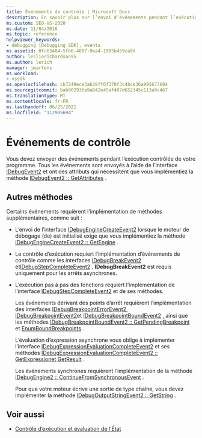 ```yaml
---
title: Événements de contrôle | Microsoft Docs
description: En savoir plus sur l’envoi d’événements pendant l’exécution contrôlée de votre programme à l’aide de l’interface IDebugEvent2.
ms.custom: SEO-VS-2020
ms.date: 11/04/2016
ms.topic: reference
helpviewer_keywords:
- debugging [Debugging SDK], events
ms.assetid: 0fc63484-5fb6-4887-9ea4-1905b459ca9d
author: leslierichardson95
ms.author: lerich
manager: jmartens
ms.workload:
- vssdk
ms.openlocfilehash: cb7249ece3ab38ff6f378f3c48ce36a995677604
ms.sourcegitcommit: bab002936a9a642e45af407d652345c113a9c467
ms.translationtype: MT
ms.contentlocale: fr-FR
ms.lasthandoff: 06/25/2021
ms.locfileid: "112905694"
---
```

# <a name="control-events"></a>Événements de contrôle
Vous devez envoyer des événements pendant l’exécution contrôlée de votre programme. Tous les événements sont envoyés à l’aide de l’interface [IDebugEvent2](../../extensibility/debugger/reference/idebugevent2.md) et ont des attributs qui nécessitent que vous implémentiez la méthode [IDebugEvent2 :: GetAttributes](../../extensibility/debugger/reference/idebugevent2-getattributes.md) .

## <a name="additional-methods"></a>Autres méthodes
 Certains événements requièrent l’implémentation de méthodes supplémentaires, comme suit :

- L’envoi de l’interface [IDebugEngineCreateEvent2](../../extensibility/debugger/reference/idebugenginecreateevent2.md) lorsque le moteur de débogage (de) est initialisé exige que vous implémentiez la méthode [IDebugEngineCreateEvent2 :: GetEngine](../../extensibility/debugger/reference/idebugenginecreateevent2-getengine.md) .

- Le contrôle d’exécution requiert l’implémentation d’événements de contrôle comme les interfaces [IDebugBreakEvent2](../../extensibility/debugger/reference/idebugbreakevent2.md) et[IDebugStepCompleteEvent2](../../extensibility/debugger/reference/idebugstepcompleteevent2.md) . **IDebugBreakEvent2** est requis uniquement pour les arrêts asynchrones.

- L’exécution pas à pas des fonctions requiert l’implémentation de l’interface [IDebugStepCompleteEvent2](../../extensibility/debugger/reference/idebugstepcompleteevent2.md) et de ses méthodes.

  Les événements dérivant des points d’arrêt requièrent l’implémentation des interfaces [IDebugBreakpointErrorEvent2](../../extensibility/debugger/reference/idebugbreakpointerrorevent2.md), [IDebugBreakpointEvent2](../../extensibility/debugger/reference/idebugbreakpointevent2.md)et [IDebugBreakpointBoundEvent2](../../extensibility/debugger/reference/idebugbreakpointboundevent2.md) , ainsi que les méthodes [IDebugBreakpointBoundEvent2 :: GetPendingBreakpoint](../../extensibility/debugger/reference/idebugbreakpointboundevent2-getpendingbreakpoint.md) et [EnumBoundBreakpoints](../../extensibility/debugger/reference/idebugbreakpointboundevent2-enumboundbreakpoints.md) .

  L’évaluation d’expression asynchrone vous oblige à implémenter l’interface [IDebugExpressionEvaluationCompleteEvent2](../../extensibility/debugger/reference/idebugexpressionevaluationcompleteevent2.md) et ses méthodes [IDebugExpressionEvaluationCompleteEvent2 :: GetExpression](../../extensibility/debugger/reference/idebugexpressionevaluationcompleteevent2-getexpression.md)[et GetResult](../../extensibility/debugger/reference/idebugexpressionevaluationcompleteevent2-getresult.md) .

  Les événements synchrones requièrent l’implémentation de la méthode [IDebugEngine2 :: ContinueFromSynchronousEvent](../../extensibility/debugger/reference/idebugengine2-continuefromsynchronousevent.md) .

  Pour que votre moteur écrive une sortie de type chaîne, vous devez implémenter la méthode [IDebugOutputStringEvent2 :: GetString](../../extensibility/debugger/reference/idebugoutputstringevent2-getstring.md) .

## <a name="see-also"></a>Voir aussi
- [Contrôle d’exécution et évaluation de l’État](../../extensibility/debugger/execution-control-and-state-evaluation.md)
